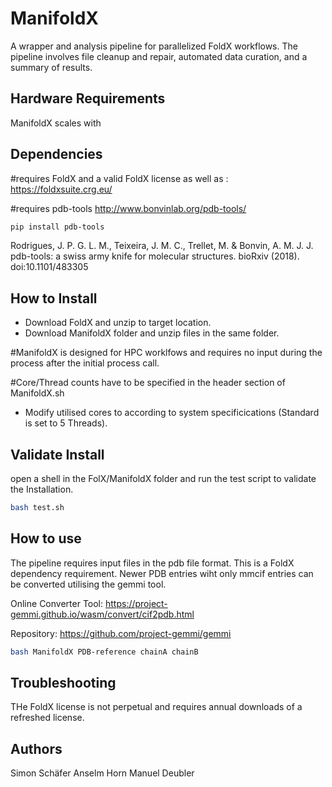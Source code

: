 # ManifoldX
A wrapper and analysis pipeline for parallelized FoldX workflows. The pipeline involves file cleanup and repair, automated data curation, and a summary of results.

## Hardware Requirements
ManifoldX scales with 

## Dependencies
#requires FoldX and a valid FoldX license as well as :
https://foldxsuite.crg.eu/

#requires pdb-tools
http://www.bonvinlab.org/pdb-tools/

```bash
pip install pdb-tools
```

Rodrigues, J. P. G. L. M., Teixeira, J. M. C., Trellet, M. & Bonvin, A. M. J. J.
pdb-tools: a swiss army knife for molecular structures. bioRxiv (2018).
doi:10.1101/483305


## How to Install
* Download FoldX and unzip to target location.
* Download ManifoldX folder and unzip files in the same folder.

#ManifoldX is designed for HPC worklfows and requires no input during the process after the initial process call.

#Core/Thread counts have to be specified in the header section of ManifoldX.sh

* Modify utilised cores to according to system specificications (Standard is set to 5 Threads).

## Validate Install

open a shell in the FolX/ManifoldX folder and run the test script to validate the Installation.

```bash
bash test.sh
```

## How to use

The pipeline requires input files in the pdb file format. This is a FoldX dependency requirement.
Newer PDB entries wiht only mmcif entries can be converted utilising the gemmi tool.

Online Converter Tool:
https://project-gemmi.github.io/wasm/convert/cif2pdb.html

Repository:
https://github.com/project-gemmi/gemmi

```bash
bash ManifoldX PDB-reference chainA chainB
```


## Troubleshooting

THe FoldX license is not perpetual and requires annual downloads of a refreshed license.

## Authors
Simon Schäfer
Anselm Horn
Manuel Deubler
